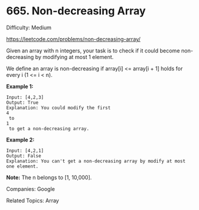 # 665. Non-decreasing Array

Difficulty: Medium

https://leetcode.com/problems/non-decreasing-array/

Given an array with n integers, your task is to check if it could become non-decreasing by modifying at most 1 element.

We define an array is non-decreasing if array[i] <= array[i + 1] holds for every i (1 <= i < n).

**Example 1:**
```
Input: [4,2,3]
Output: True
Explanation: You could modify the first 
4
 to 
1
 to get a non-decreasing array.
```
**Example 2:**
```
Input: [4,2,1]
Output: False
Explanation: You can't get a non-decreasing array by modify at most one element.
```
**Note:** The n belongs to [1, 10,000].

Companies: Google

Related Topics: Array
